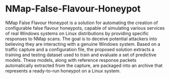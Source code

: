# NMap-False-Flavour-Honeypot

NMap False Flavour Honeypot is a solution for automating the creation of configurable false flavour honeypots, capable of simulating various services of real Windows systems on Linux distributions by providing specific responses to NMap scans. The goal is to deceive potential attackers into believing they are interacting with a genuine Windows system. Based on a traffic capture and a configuration file, the proposed solution extracts a training and testing dataset used to train and evaluate a set of predictive models. These models, along with reference response packets automatically extracted from the capture, are packaged into an archive that represents a ready-to-run honeypot on a Linux system.
